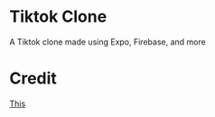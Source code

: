 # Tiktok Clone

A Tiktok clone made using Expo, Firebase, and more

# Credit

[This](https://www.youtube.com/watch?list=PLxabZQCAe5fjzyawndGLeP1GkJTAjZlKL&index=3)
